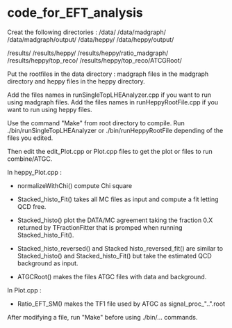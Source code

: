 # code_for_EFT_analysis

Creat the following directories :
/data/
/data/madgraph/
/data/madgraph/output/
/data/heppy/
/data/heppy/output/

/results/
/results/heppy/
/results/heppy/ratio_madgraph/
/results/heppy/top_reco/
/results/heppy/top_reco/ATCGRoot/

Put the rootfiles in the data directory : madgraph files in the madgraph directory and heppy files in the heppy directory.

Add the files names in runSingleTopLHEAnalyzer.cpp if you want to run using madgraph files.
Add the files names in runHeppyRootFile.cpp if you want to run using heppy files.

Use the command "Make" from root directory to compile.
Run ./bin/runSingleTopLHEAnalyzer or ./bin/runHeppyRootFile depending of the files you edited.

Then edit the edit_Plot.cpp or Plot.cpp files to get the plot or files to run combine/ATGC.

In heppy_Plot.cpp :

  - normalizeWithChi() compute Chi square
  - Stacked_histo_Fit() takes all MC files as input and compute a fit letting QCD free.
  - Stacked_histo() plot the DATA/MC agreement taking the fraction 0.X returned by TFractionFitter that is promped when running Stacked_histo_Fit().
  
  - Stacked_histo_reversed() and Stacked histo_reversed_fit() are similar to Stacked_histo() and Stacked_histo_Fit() but take the estimated QCD background as input.
  - ATGCRoot() makes the files ATGC files with data and background.
  
  
In Plot.cpp :

  - Ratio_EFT_SM() makes the TF1 file used by ATGC as signal_proc_"..".root
  
  
 After modifying a file, run "Make" before using ./bin/... commands.






